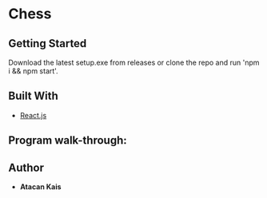 # Chess

## Getting Started
Download the latest setup.exe from releases or clone the repo and run 'npm i && npm start'.

## Built With
* [React.js](https://react.dev/)


## Program walk-through:

## Author

* **Atacan Kais**
